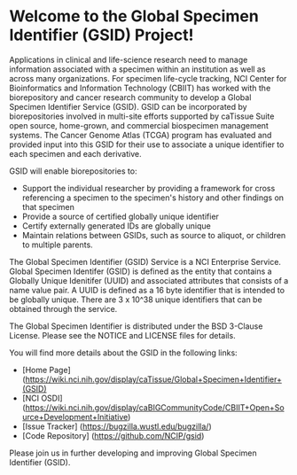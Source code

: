 Welcome to the Global Specimen Identifier (GSID) Project!
=====================================

Applications in clinical and life-science research need to manage information associated with a specimen within an institution as well as across many organizations.  For specimen life-cycle tracking, NCI Center for Bioinformatics and Information Technology (CBIIT) has worked with the biorepository and cancer research community to develop a Global Specimen Identifier Service (GSID). GSID can be incorporated by biorepositories involved in multi-site efforts supported by caTissue Suite open source, home-grown, and commercial biospecimen management systems.  The Cancer Genome Atlas (TCGA) program has evaluated and provided input into this GSID for their use to associate a unique identifier to each specimen and each derivative.

GSID will enable biorepositories to:
* Support the individual researcher by providing a framework for cross referencing a specimen to the specimen's history and other findings on that specimen
* Provide a source of certified globally unique identifier
* Certify externally generated IDs are globally unique
* Maintain relations between GSIDs, such as source to aliquot, or children to multiple parents.

The Global Specimen Identifier (GSID) Service is a NCI Enterprise Service. Global Specimen Identifer (GSID) is defined as the entity that contains a Globally Unique Idenitifer (UUID) and associated attributes that consists of a name value pair. A UUID is defined as a 16 byte identifier that is intended to be globally unique.   There are 3 x 10^38  unique identifiers that can be obtained through the service.

The Global Specimen Identifier is distributed under the BSD 3-Clause License.
Please see the NOTICE and LICENSE files for details.

You will find more details about the GSID in the following links:
 * [Home Page] (https://wiki.nci.nih.gov/display/caTissue/Global+Specimen+Identifier+(GSID)
 * [NCI OSDI] (https://wiki.nci.nih.gov/display/caBIGCommunityCode/CBIIT+Open+Source+Development+Initiative)
 * [Issue Tracker] (https://bugzilla.wustl.edu/bugzilla/)
 * [Code Repository] (https://github.com/NCIP/gsid)

Please join us in further developing and improving Global Specimen Identifier (GSID).

 
